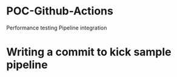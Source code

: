 # POC-Github-Actions
Performance testing Pipeline integration

# Writing a commit to kick sample pipeline
